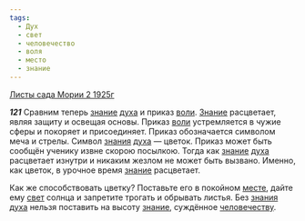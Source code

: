 ```yaml
---
tags:
  - Дух
  - свет
  - человечество
  - воля
  - место
  - знание
---
```


[Листы сада Мории 2 1925г](/agni/1925)

___121___
Сравним теперь [знание](/tag/#знание) [духа](/tag/#Дух) и приказ [воли](/tag/#воля). [Знание](/tag/#знание) расцветает, являя защиту и освещая основы. Приказ [воли](/tag/#воля) устремляется в чужие сферы и покоряет и присоединяет. Приказ обозначается символом меча и стрелы. Символ [знания](/tag/#знание) [духа](/tag/#Дух) — цветок. Приказ может быть сообщён ученику извне скорою посылкою. Тогда как [знание](/tag/#знание) [духа](/tag/#Дух) расцветает изнутри и никаким жезлом не может быть вызвано. Именно, как цветок, в урочное время [знание](/tag/#знание) расцветает.   

Как же способствовать цветку? Поставьте его в покойном [месте](/tag/#место), дайте ему [свет](/tag/#свет) солнца и запретите трогать и обрывать листья. Без [знания](/tag/#знание) [духа](/tag/#Дух) нельзя поставить на высоту [знание](/tag/#знание), суждённое [человечеству](/tag/#человечество).   

